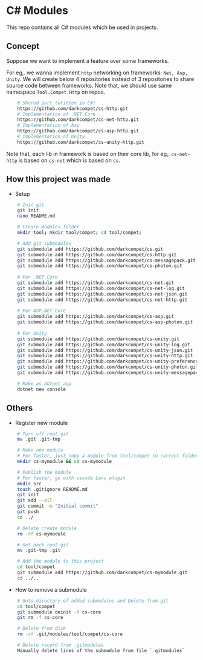 # C# Modules
This repo contains all C# modules which be used in projects.


## Concept
Suppose we want to implement a feature over some frameworks.

For eg,. we wanna implement `http` networking on frameworks: `Net, Asp, Unity`.
We will create below 4 repositories instead of 3 repositories to share source code between frameworks.
Note that, we should use same namespace `Tool.Compet.Http` on repos.

```bash
	# Shared part (written in C#)
	https://github.com/darkcompet/cs-http.git
	# Implementation of .NET Core
	https://github.com/darkcompet/cs-net-http.git
	# Implementation of Asp
	https://github.com/darkcompet/cs-asp-http.git
	# Implementation of Unity
	https://github.com/darkcompet/cs-unity-http.git
```

Note that, each lib in framework is based on their core lib,
for eg,. `cs-net-http` is based on `cs-net` which is based on `cs`.


## How this project was made

- Setup

```bash
	# Init git
	git init
	nano README.md

	# Create modules folder
	mkdir tool; mkdir tool/compet; cd tool/compet;

	# Add git submodules
	git submodule add https://github.com/darkcompet/cs.git
	git submodule add https://github.com/darkcompet/cs-http.git
	git submodule add https://github.com/darkcompet/cs-messagepack.git
	git submodule add https://github.com/darkcompet/cs-photon.git
	
	# For .NET Core
	git submodule add https://github.com/darkcompet/cs-net.git
	git submodule add https://github.com/darkcompet/cs-net-log.git
	git submodule add https://github.com/darkcompet/cs-net-json.git
	git submodule add https://github.com/darkcompet/cs-net-http.git
	
	# For ASP.NET Core
	git submodule add https://github.com/darkcompet/cs-asp.git
	git submodule add https://github.com/darkcompet/cs-asp-photon.git
	
	# For Unity
	git submodule add https://github.com/darkcompet/cs-unity.git
	git submodule add https://github.com/darkcompet/cs-unity-log.git
	git submodule add https://github.com/darkcompet/cs-unity-json.git
	git submodule add https://github.com/darkcompet/cs-unity-http.git
	git submodule add https://github.com/darkcompet/cs-unity-preference.git
	git submodule add https://github.com/darkcompet/cs-unity-photon.git
	git submodule add https://github.com/darkcompet/cs-unity-messagepack.git

	# Make as dotnet app
	dotnet new console
```


## Others

- Register new module

```bash
	# Turn off root git
	mv .git .git-tmp

	# Make new module
	# For faster, just copy a module from tool/compet to current folder.
	mkdir cs-mymodule && cd cs-mymodule

	# Publish the module
	# For faster, go with vscode Lens plugin
	mkdir src
	touch .gitignore README.md
	git init
	git add --all
	git commit -m "Initial commit"
	git push
	cd ../

	# Delete create module
	rm -rf cs-mymodule

	# Get back root git
	mv .git-tmp .git

	# Add the module to this project
	cd tool/compet
	git submodule add https://github.com/darkcompet/cs-mymodule.git
	cd ../..
```

- How to remove a submodule

```bash
	# Goto directory of added submodules and Delete from git
	cd tool/compet
	git submodule deinit -f cs-core
	git rm -f cs-core

	# Delete from disk
	rm -rf .git/modules/tool/compet/cs-core

	# Delete record from .gitmodules
	Manually delete lines of the submodule from file `.gitmodules`
```
